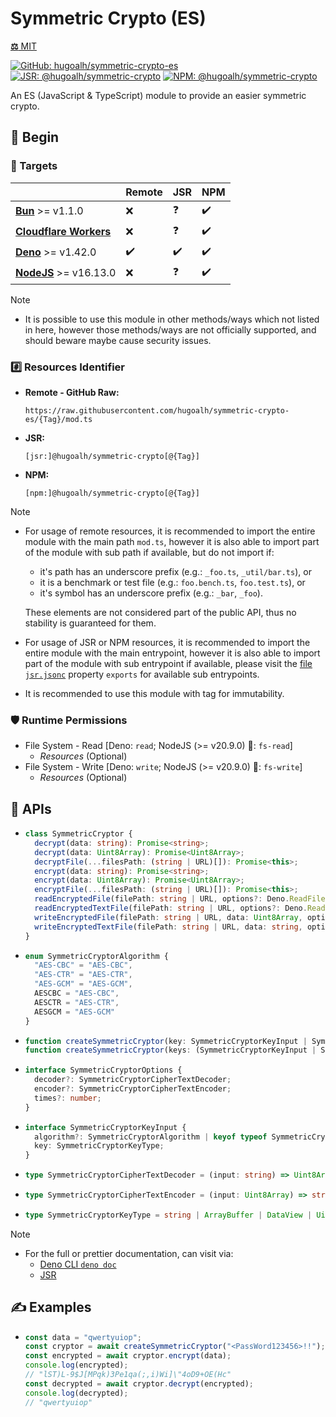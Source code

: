 # Symmetric Crypto (ES)

[**⚖️** MIT](./LICENSE.md)

[![GitHub: hugoalh/symmetric-crypto-es](https://img.shields.io/github/v/release/hugoalh/symmetric-crypto-es?label=hugoalh/symmetric-crypto-es&labelColor=181717&logo=github&logoColor=ffffff&sort=semver&style=flat "GitHub: hugoalh/symmetric-crypto-es")](https://github.com/hugoalh/symmetric-crypto-es)
[![JSR: @hugoalh/symmetric-crypto](https://img.shields.io/jsr/v/@hugoalh/symmetric-crypto?label=@hugoalh/symmetric-crypto&labelColor=F7DF1E&logo=jsr&logoColor=000000&style=flat "JSR: @hugoalh/symmetric-crypto")](https://jsr.io/@hugoalh/symmetric-crypto)
[![NPM: @hugoalh/symmetric-crypto](https://img.shields.io/npm/v/@hugoalh/symmetric-crypto?label=@hugoalh/symmetric-crypto&labelColor=CB3837&logo=npm&logoColor=ffffff&style=flat "NPM: @hugoalh/symmetric-crypto")](https://www.npmjs.com/package/@hugoalh/symmetric-crypto)

An ES (JavaScript & TypeScript) module to provide an easier symmetric crypto.

## 🔰 Begin

### 🎯 Targets

|  | **Remote** | **JSR** | **NPM** |
|:--|:--|:--|:--|
| **[Bun](https://bun.sh/)** >= v1.1.0 | ❌ | ❓ | ✔️ |
| **[Cloudflare Workers](https://workers.cloudflare.com/)** | ❌ | ❓ | ✔️ |
| **[Deno](https://deno.land/)** >= v1.42.0 | ✔️ | ✔️ | ✔️ |
| **[NodeJS](https://nodejs.org/)** >= v16.13.0 | ❌ | ❓ | ✔️ |

> [!NOTE]
> - It is possible to use this module in other methods/ways which not listed in here, however those methods/ways are not officially supported, and should beware maybe cause security issues.

### #️⃣ Resources Identifier

- **Remote - GitHub Raw:**
  ```
  https://raw.githubusercontent.com/hugoalh/symmetric-crypto-es/{Tag}/mod.ts
  ```
- **JSR:**
  ```
  [jsr:]@hugoalh/symmetric-crypto[@{Tag}]
  ```
- **NPM:**
  ```
  [npm:]@hugoalh/symmetric-crypto[@{Tag}]
  ```

> [!NOTE]
> - For usage of remote resources, it is recommended to import the entire module with the main path `mod.ts`, however it is also able to import part of the module with sub path if available, but do not import if:
>
>   - it's path has an underscore prefix (e.g.: `_foo.ts`, `_util/bar.ts`), or
>   - it is a benchmark or test file (e.g.: `foo.bench.ts`, `foo.test.ts`), or
>   - it's symbol has an underscore prefix (e.g.: `_bar`, `_foo`).
>
>   These elements are not considered part of the public API, thus no stability is guaranteed for them.
> - For usage of JSR or NPM resources, it is recommended to import the entire module with the main entrypoint, however it is also able to import part of the module with sub entrypoint if available, please visit the [file `jsr.jsonc`](./jsr.jsonc) property `exports` for available sub entrypoints.
> - It is recommended to use this module with tag for immutability.

### 🛡️ Runtime Permissions

- File System - Read \[Deno: `read`; NodeJS (>= v20.9.0) 🧪: `fs-read`\]
  - *Resources* (Optional)
- File System - Write \[Deno: `write`; NodeJS (>= v20.9.0) 🧪: `fs-write`\]
  - *Resources* (Optional)

## 🧩 APIs

- ```ts
  class SymmetricCryptor {
    decrypt(data: string): Promise<string>;
    decrypt(data: Uint8Array): Promise<Uint8Array>;
    decryptFile(...filesPath: (string | URL)[]): Promise<this>;
    encrypt(data: string): Promise<string>;
    encrypt(data: Uint8Array): Promise<Uint8Array>;
    encryptFile(...filesPath: (string | URL)[]): Promise<this>;
    readEncryptedFile(filePath: string | URL, options?: Deno.ReadFileOptions): Promise<Uint8Array>;
    readEncryptedTextFile(filePath: string | URL, options?: Deno.ReadFileOptions): Promise<string>;
    writeEncryptedFile(filePath: string | URL, data: Uint8Array, options?: Deno.WriteFileOptions): Promise<this>;
    writeEncryptedTextFile(filePath: string | URL, data: string, options?: Deno.WriteFileOptions): Promise<this>;
  }
  ```
- ```ts
  enum SymmetricCryptorAlgorithm {
    "AES-CBC" = "AES-CBC",
    "AES-CTR" = "AES-CTR",
    "AES-GCM" = "AES-GCM",
    AESCBC = "AES-CBC",
    AESCTR = "AES-CTR",
    AESGCM = "AES-GCM"
  }
  ```
- ```ts
  function createSymmetricCryptor(key: SymmetricCryptorKeyInput | SymmetricCryptorKeyType, options?: SymmetricCryptorOptions): Promise<SymmetricCryptor>;
  function createSymmetricCryptor(keys: (SymmetricCryptorKeyInput | SymmetricCryptorKeyType)[], options?: Omit<SymmetricCryptorOptions, "times">): Promise<SymmetricCryptor>;
  ```
- ```ts
  interface SymmetricCryptorOptions {
    decoder?: SymmetricCryptorCipherTextDecoder;
    encoder?: SymmetricCryptorCipherTextEncoder;
    times?: number;
  }
  ```
- ```ts
  interface SymmetricCryptorKeyInput {
    algorithm?: SymmetricCryptorAlgorithm | keyof typeof SymmetricCryptorAlgorithm;
    key: SymmetricCryptorKeyType;
  }
  ```
- ```ts
  type SymmetricCryptorCipherTextDecoder = (input: string) => Uint8Array | Promise<Uint8Array>;
  ```
- ```ts
  type SymmetricCryptorCipherTextEncoder = (input: Uint8Array) => string | Promise<string>;
  ```
- ```ts
  type SymmetricCryptorKeyType = string | ArrayBuffer | DataView | Uint8Array | Uint16Array | Uint32Array | BigUint64Array;
  ```

> [!NOTE]
> - For the full or prettier documentation, can visit via:
>   - [Deno CLI `deno doc`](https://docs.deno.com/runtime/reference/cli/documentation_generator/)
>   - [JSR](https://jsr.io/@hugoalh/symmetric-crypto)

## ✍️ Examples

- ```ts
  const data = "qwertyuiop";
  const cryptor = await createSymmetricCryptor("<PassWord123456>!!");
  const encrypted = await cryptor.encrypt(data);
  console.log(encrypted);
  // "lST)L-9$J[MPqk)3Pe1qa(;,i)Wi]\"4oD9+OE(Hc"
  const decrypted = await cryptor.decrypt(encrypted);
  console.log(decrypted);
  // "qwertyuiop"
  ```
